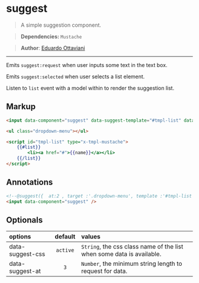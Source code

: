 # suggest

> A simple suggestion component.

> **Dependencies:** `Mustache`

> **Author**: [Eduardo Ottaviani](//github.com/Javiani)

---

Emits `suggest:request` when user inputs some text in the text box.

Emits `suggest:selected` when user selects a list element.

Listen to `list` event with a model within to render the suggestion list.

## Markup

```html
<input data-component="suggest" data-suggest-template="#tmpl-list" data-suggest-target=".dropdown-menu" />

<ul class="dropdown-menu"></ul>

<script id="tmpl-list" type="x-tmpl-mustache">
	{{#list}}
		<li><a href="#">{{name}}</a></li>
	{{/list}}
</script>
```

## Annotations

```html
<!--@suggest({  at:2 , target :'.dropdown-menu', template :'#tmpl-list', css:'show' })-->
<input data-component="suggest" />
```

## Optionals

| options                |     default      |        values
|:--------------         |:----------------:|:-----------------
| data-suggest-css       |    `active`      |       `String`,  the css class name of the list when some data is available.
| data-suggest-at        |    `3`           |       `Number`,  the minimum string length to request for data.
